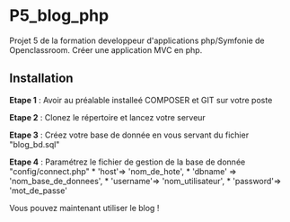 # P5_blog_php

Projet 5 de la formation developpeur d'applications php/Symfonie de Openclassroom.
Créer une application MVC en php.

## Installation
__Etape 1__ : Avoir au préalable installeé COMPOSER et GIT sur votre poste

__Etape 2__ : Clonez le répertoire et lancez votre serveur

__Etape 3__ : Créez votre base de donnée en vous servant du fichier "blog_bd.sql"

__Etape 4__ : Paramétrez le fichier de gestion de la base de donnée "config/connect.php"
    * 'host'=> 'nom_de_hote',
    * 'dbname'  => 'nom_base_de_donnees',
    * 'username'=> 'nom_utilisateur',
    * 'password'=> 'mot_de_passe'
    
    
Vous pouvez maintenant utiliser le blog !
